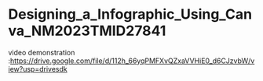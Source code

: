 # Designing_a_Infographic_Using_Canva_NM2023TMID27841

video demonstration :https://drive.google.com/file/d/112h_66yqPMFXvQZxaVVHiE0_d6CJzvbW/view?usp=drivesdk
